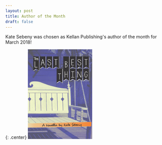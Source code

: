 ```yaml
---
layout: post
title: Author of the Month
draft: false
---
```


Kate Sebeny was chosen as Kellan Publishing's author of the month for March 2018!

{: .center}
[![The Last Best Thing](https://raw.githubusercontent.com/KateSebeny/katesebeny.github.io/master/images/TheLastBestThing/TheLastBestThingFrontCover.jpg "The Last Best Thing")](https://kellan-publishing.selz.com/item/lastbestthing)